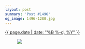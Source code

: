 ```yaml
---
layout: post
summary: 'Post #1496'
og_image: 1496-1280.jpg
---
```


<div class="post">
 <time>
  <a href="/1496">
   {{ page.date | date: "%B %-d, %Y" }}
  </a>
 </time>
 <a href="/1496">
  <figure data-taken="9/27/2021">
   <img sizes="(min-width: 700px) 50vw, calc(100vw - 2rem)" src="{{ site.assets_url }}/1496-640.jpg" srcset="{{ site.assets_url }}/1496-320.jpg 320w, {{ site.assets_url }}/1496-640.jpg 640w, {{ site.assets_url }}/1496-960.jpg 960w, {{ site.assets_url }}/1496-1280.jpg 1280w"/>
  </figure>
 </a>
</div>
